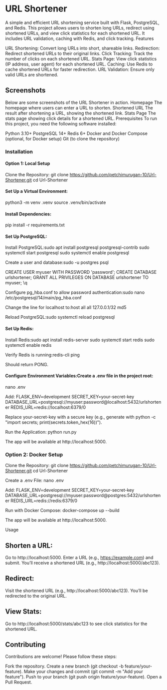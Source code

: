 # URL Shortener
A simple and efficient URL shortening service built with Flask, PostgreSQL, and Redis. This project allows users to shorten long URLs, redirect using shortened URLs, and view click statistics for each shortened URL. It includes URL validation, caching with Redis, and click tracking.
Features

URL Shortening: Convert long URLs into short, shareable links.
Redirection: Redirect shortened URLs to their original links.
Click Tracking: Track the number of clicks on each shortened URL.
Stats Page: View click statistics (IP address, user agent) for each shortened URL.
Caching: Use Redis to cache shortened URLs for faster redirection.
URL Validation: Ensure only valid URLs are shortened.

## Screenshots
Below are some screenshots of the URL Shortener in action.
Homepage
The homepage where users can enter a URL to shorten.
Shortened URL
The result after shortening a URL, showing the shortened link.
Stats Page
The stats page showing click details for a shortened URL.
Prerequisites
To run this project, you need the following software installed:

Python 3.10+
PostgreSQL 14+
Redis 6+
Docker and Docker Compose (optional, for Docker setup)
Git (to clone the repository)

### Installation
#### Option 1: Local Setup

Clone the Repository:
git clone https://github.com/petchimurugan-10/Url-Shortener.git
cd Url-Shortener


#### Set Up a Virtual Environment:
python3 -m venv .venv
source .venv/bin/activate


#### Install Dependencies:
pip install -r requirements.txt


#### Set Up PostgreSQL:

Install PostgreSQL:sudo apt install postgresql postgresql-contrib
sudo systemctl start postgresql
sudo systemctl enable postgresql


Create a user and database:sudo -u postgres psql

CREATE USER myuser WITH PASSWORD 'password';
CREATE DATABASE urlshortener;
GRANT ALL PRIVILEGES ON DATABASE urlshortener TO myuser;
\q


Configure pg_hba.conf to allow password authentication:sudo nano /etc/postgresql/14/main/pg_hba.conf

Change the line for localhost to:host    all             all             127.0.0.1/32            md5

Reload PostgreSQL:sudo systemctl reload postgresql




#### Set Up Redis:

Install Redis:sudo apt install redis-server
sudo systemctl start redis
sudo systemctl enable redis


Verify Redis is running:redis-cli ping

Should return PONG.


#### Configure Environment Variables:Create a .env file in the project root:
nano .env

Add:
FLASK_ENV=development
SECRET_KEY=your-secret-key
DATABASE_URL=postgresql://myuser:password@localhost:5432/urlshortener
REDIS_URL=redis://localhost:6379/0

Replace your-secret-key with a secure key (e.g., generate with python -c "import secrets; print(secrets.token_hex(16))").

Run the Application:
python run.py

The app will be available at http://localhost:5000.


### Option 2: Docker Setup

Clone the Repository:
git clone https://github.com/petchimurugan-10/Url-Shortener.git
cd Url-Shortener


Create a .env File:
nano .env

Add:
FLASK_ENV=development
SECRET_KEY=your-secret-key
DATABASE_URL=postgresql://myuser:password@postgres:5432/urlshortener
REDIS_URL=redis://redis:6379/0


Run with Docker Compose:
docker-compose up --build

The app will be available at http://localhost:5000.


Usage

## Shorten a URL:

Go to http://localhost:5000.
Enter a URL (e.g., https://example.com) and submit.
You’ll receive a shortened URL (e.g., http://localhost:5000/abc123).


## Redirect:

Visit the shortened URL (e.g., http://localhost:5000/abc123).
You’ll be redirected to the original URL.


## View Stats:

Go to http://localhost:5000/stats/abc123 to see click statistics for the shortened URL.

## Contributing
Contributions are welcome! Please follow these steps:

Fork the repository.
Create a new branch (git checkout -b feature/your-feature).
Make your changes and commit (git commit -m "Add your feature").
Push to your branch (git push origin feature/your-feature).
Open a Pull Request.

